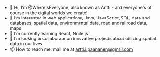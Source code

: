 - 👋 Hi, I’m @WhereIsEveryone, also known as Antti - and everyone's of course in the digital worlds we create!
- 👀 I’m interested in web applications, Java, JavaScript, SQL, data and databases, spatial data, environmental data, road and railroad data, maps
- 🌱 I’m currently learning React, Node.js
- 💞️ I’m looking to collaborate on innovative projects about utilizing spatial data in our lives
- 📫 How to reach me: mail me at antti.i.paananen@gmail.com

<!---
WhereIsEveryone/WhereIsEveryone is a ✨ special ✨ repository because its `README.md` (this file) appears on your GitHub profile.
You can click the Preview link to take a look at your changes.
--->
